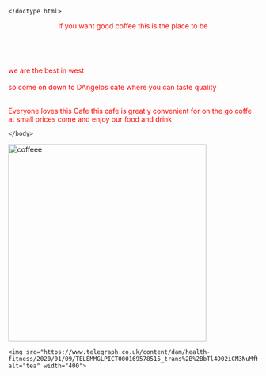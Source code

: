 	<!doctype html>
<html>
 
 <style>
body {
  background-image: url('https://www.theroadtrip.co.nz/wp-content/uploads/2019/11/coffee-mountains-new-zealand.jpg" alt="coffe" width="600'(
}
</style>
      
<header style="color:red;">If you want good coffee this is the place to be</header>
  <br>      
  <section style="color:red;">we are the best in west</section>
    <br>    
  <footer style="color:red;">so come on down to DAngelos cafe where you can taste quality</footer>
      <br>
  <p style="color:red;">
	Everyone loves this Cafe this cafe is greatly convenient for on the go coffe at small prices come and enjoy our food and drink
    </p>
   
    </body>
<img src="https://foodstuffmall.com/wp-content/uploads/2020/02/Make-Your-Celebrations-a-Bit-More-Joyful-By-Serving-Coffee.jpg" alt="coffeee" width="400">
   
    <img src="https://www.telegraph.co.uk/content/dam/health-fitness/2020/01/09/TELEMMGLPICT000169578515_trans%2B%2BbTl4D02iCM3NuMfK2RT0HTjsyN2j3JnAYXPi059mk8g.jpeg" alt="tea" width="400">
   
</html>
